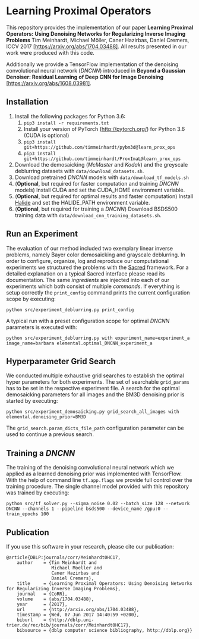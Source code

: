 Learning Proximal Operators
================
This repository provides the implementation of our paper **Learning Proximal Operators: Using Denoising Networks for Regularizing Inverse Imaging Problems** Tim Meinhardt, Michael Möller, Caner Hazirbas, Daniel Cremers, ICCV 2017 [https://arxiv.org/abs/1704.03488]. All results presented in our work were produced with this code.

Additionally we provide a TensorFlow implementation of the denoising convolutional neural network (_DNCNN_) introduced in **Beyond a Gaussian Denoiser: Residual Learning of Deep CNN for Image Denoising** [https://arxiv.org/abs/1608.03981].

Installation
-------------------
1. Install the following packages for Python 3.6:
    1. `pip3 install -r requirements.txt`
    2. Install your version of PyTorch (http://pytorch.org/) for Python 3.6 (CUDA is optional)
    3. `pip3 install git+https://github.com/timmeinhardt/pybm3d@learn_prox_ops`
    4. `pip3 install git+https://github.com/timmeinhardt/ProxImaL@learn_prox_ops`
2. Download the demosaicking (_McMaster_ and _Kodak_) and the greyscale deblurring datasets with `data/download_datasets.sh`.
3. Download pretrained _DNCNN_ models with `data/download_tf_models.sh`
4. (**Optional**, but required for faster computation and training _DNCNN_ models) Install CUDA and set the CUDA_HOME environment variable. 
5. (**Optional**, but required for optimal results and faster computation) Install [Halide](http://halide-lang.org/) and set the HALIDE_PATH environment variable.
6. (**Optional**, but required for training a _DNCNN_) Download BSDS500 training data with `data/download_cnn_training_datasets.sh`.

Run an Experiment 
-------------------
The evaluation of our method included two exemplary linear inverse problems, namely Bayer color demosaicking and grayscale deblurring. In order to configure, organize, log and reproduce our computational experiments we structured the problems with the [Sacred](http://sacred.readthedocs.io/en/latest/index.html) framework.
For a detailed explanation on a typical Sacred interface please read its documentation. The same _ingredients_ are injected into each of our experiments which both consist of multiple _commands_. If everything is setup correctly the `print_config` command prints the current
configuration scope by executing:

`python src/experiment_deblurring.py print_config`

A typical run with a preset configuration scope for optimal _DNCNN_ parameters is executed with:

`python src/experiment_deblurring.py with experiment_name=experiment_a image_name=barbara elemental.optimal_DNCNN_experiment_a`


Hyperparameter Grid Search
-------------------
We conducted multiple exhaustive grid searches to establish the optimal hyper parameters for both experiments. The set of searchable `grid_params` has to be set in the respective experiment file. A search for the optimal demosaicking parameters for all images and the BM3D denoising prior is started by executing:

`python src/experiment_demosaicking.py grid_search_all_images with elemental.denoising_prior=BM3D`

The `grid_search.param_dicts_file_path` configuration parameter can be used to continue a previous search.


Training a _DNCNN_
-------------------

The training of the denoising convolutional neural network which we applied as a learned denoising prior was implemented with TensorFlow. With the help of command line `tf.app.flags` we provide full control over the training procedure. The single channel model provided with this repository was trained by executing:

`python src/tf_solver.py --sigma_noise 0.02 --batch_size 128 --network DNCNN --channels 1 --pipeline bsds500 --device_name /gpu:0 --train_epochs 100`


Publication
-------------------
If you use this software in your research, please cite our publication:

```
@article{DBLP:journals/corr/Meinhardt0HC17,
    author    = {Tim Meinhardt and
                 Michael Moeller and
                 Caner Hazirbas and
                 Daniel Cremers},
    title     = {Learning Proximal Operators: Using Denoising Networks for Regularizing Inverse Imaging Problems},
    journal   = {CoRR},
    volume    = {abs/1704.03488},
    year      = {2017},
    url       = {http://arxiv.org/abs/1704.03488},
    timestamp = {Wed, 07 Jun 2017 14:40:59 +0200},
    biburl    = {http://dblp.uni-trier.de/rec/bib/journals/corr/Meinhardt0HC17},
    bibsource = {dblp computer science bibliography, http://dblp.org}}
```